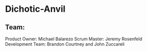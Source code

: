 # Dichotic-Anvil
## Team: ## 

Product Owner: Michael Balarezo
Scrum Master: Jeremy Rosenfeld
Development Team: Brandon Courtney and John Zuccareli 
